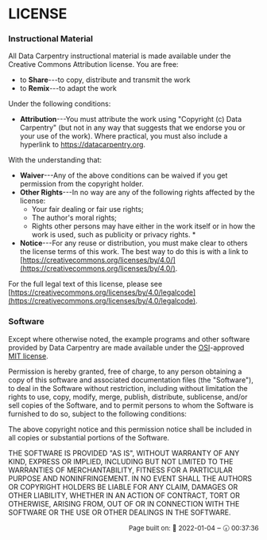 # LICENSE

### Instructional Material

All Data Carpentry instructional material is made available under
the Creative Commons Attribution license. You are free:

* to **Share**---to copy, distribute and transmit the work
* to **Remix**---to adapt the work

Under the following conditions:

* **Attribution**---You must attribute the work using "Copyright (c)
  Data Carpentry" (but not in any way that suggests that we
  endorse you or your use of the work).  Where practical, you must
  also include a hyperlink to https://datacarpentry.org.

With the understanding that:

* **Waiver**---Any of the above conditions can be waived if you get
  permission from the copyright holder.
* **Other Rights**---In no way are any of the following rights
  affected by the license:
    * Your fair dealing or fair use rights;
    * The author's moral rights;
    * Rights other persons may have either in the work itself or in
      how the work is used, such as publicity or privacy rights.  *
* **Notice**---For any reuse or distribution, you must make clear to
  others the license terms of this work. The best way to do this is
  with a link to
  [https://creativecommons.org/licenses/by/4.0/](https://creativecommons.org/licenses/by/4.0/).

For the full legal text of this license, please see
[https://creativecommons.org/licenses/by/4.0/legalcode](https://creativecommons.org/licenses/by/4.0/legalcode).

### Software

Except where otherwise noted, the example programs and other software
provided by Data Carpentry are made available under the
[OSI](https://opensource.org)-approved
[MIT license](https://opensource.org/licenses/mit-license.html).

Permission is hereby granted, free of charge, to any person obtaining
a copy of this software and associated documentation files (the
"Software"), to deal in the Software without restriction, including
without limitation the rights to use, copy, modify, merge, publish,
distribute, sublicense, and/or sell copies of the Software, and to
permit persons to whom the Software is furnished to do so, subject to
the following conditions:

The above copyright notice and this permission notice shall be
included in all copies or substantial portions of the Software.

THE SOFTWARE IS PROVIDED "AS IS", WITHOUT WARRANTY OF ANY KIND,
EXPRESS OR IMPLIED, INCLUDING BUT NOT LIMITED TO THE WARRANTIES OF
MERCHANTABILITY, FITNESS FOR A PARTICULAR PURPOSE AND
NONINFRINGEMENT. IN NO EVENT SHALL THE AUTHORS OR COPYRIGHT HOLDERS BE
LIABLE FOR ANY CLAIM, DAMAGES OR OTHER LIABILITY, WHETHER IN AN ACTION
OF CONTRACT, TORT OR OTHERWISE, ARISING FROM, OUT OF OR IN CONNECTION
WITH THE SOFTWARE OR THE USE OR OTHER DEALINGS IN THE SOFTWARE.



<p style="text-align: right; font-size: small;">Page built on: 📆 2022-01-04 ‒ 🕢 00:37:36</p>
